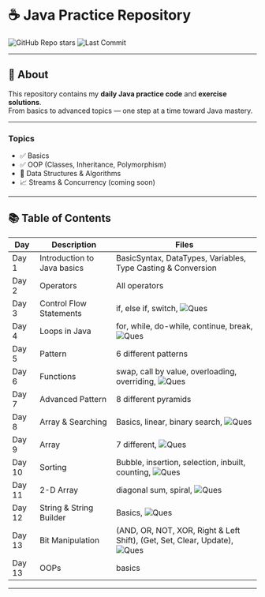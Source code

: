 # ☕ Java Practice Repository

![GitHub Repo stars](https://img.shields.io/github/stars/MrDheeraj1/java?style=social)
![Last Commit](https://img.shields.io/github/last-commit/MrDheeraj1/java)

---

## 📌 About
This repository contains my **daily Java practice code** and **exercise solutions**.  
From basics to advanced topics — one step at a time toward Java mastery.

---

### Topics
- ✅ Basics  
- ✅ OOP (Classes, Inheritance, Polymorphism)  
- 🚧 Data Structures & Algorithms  
- 📈 Streams & Concurrency (coming soon)  

---

## 📚 Table of Contents

| Day | Description | Files |
|-----|-------------|-------|
| Day 1 | Introduction to Java basics | BasicSyntax, DataTypes, Variables, Type Casting & Conversion |
| Day 2 | Operators | All operators |
| Day 3 | Control Flow Statements | if, else if, switch, ![Ques](https://img.shields.io/badge/-Practice%20Ques-grey) |
| Day 4 | Loops in Java | for, while, do-while, continue, break, ![Ques](https://img.shields.io/badge/-Practice%20Ques-grey) |
| Day 5 | Pattern | 6 different patterns |
| Day 6 | Functions | swap, call by value, overloading, overriding, ![Ques](https://img.shields.io/badge/-Practice%20Ques-grey) |
| Day 7 | Advanced Pattern | 8 different pyramids |
| Day 8 | Array & Searching | Basics, linear, binary search, ![Ques](https://img.shields.io/badge/-Practice%20Ques-grey) |
| Day 9 | Array | 7 different, ![Ques](https://img.shields.io/badge/-Practice%20Ques-grey) |
| Day 10 | Sorting | Bubble, insertion, selection, inbuilt, counting, ![Ques](https://img.shields.io/badge/-Practice%20Ques-grey) |
| Day 11 | 2-D Array | diagonal sum, spiral, ![Ques](https://img.shields.io/badge/-Practice%20Ques-grey) |
| Day 12 | String & String Builder | Basics, ![Ques](https://img.shields.io/badge/-Practice%20Ques-grey) |
| Day 13 | Bit Manipulation | (AND, OR, NOT, XOR, Right & Left Shift), (Get, Set, Clear, Update), ![Ques](https://img.shields.io/badge/-Practice%20Ques-grey) |
| Day 13 | OOPs | basics |
---
